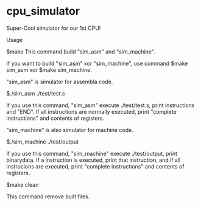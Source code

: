 # cpu_simulator
Super-Cool simulator for our 1st CPU!

Usage

$make
This command build "sim_asm" and "sim_machine".

If you want to build "sim_asm" xor "sim_machine", use command
$make sim_asm  xor $make sim_machine.


"sim_asm" is simulator for assembla code.

$./sim_asm ./test/test.s

If you use this command, "sim_asm" execute ./test/test.s, print instructions and "END".
If all instructions are normally executed, print "complete instructions" and contents of registers.

"sim_machine" is also simulator for machine code.

$./sim_machine ./test/output

If you use this command, "sim_machine" execute ./test/output, print binarydata.
If a instruction is executed, print that instruction, and if all instrucions are executed, print "complete instructions" and contents of registers.


$make clean

This command remove built files.
